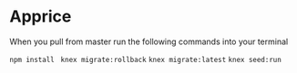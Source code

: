 # Apprice

When you pull from master run the following commands into your terminal

`npm install `
`knex migrate:rollback`
`knex migrate:latest`
`knex seed:run`
